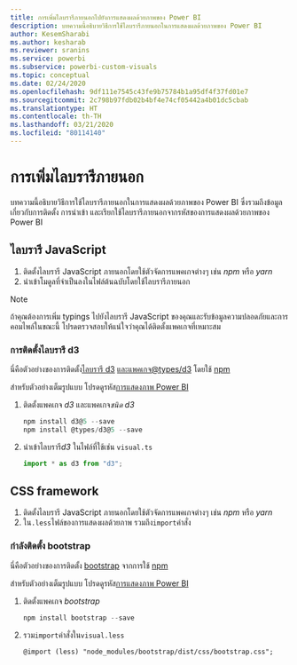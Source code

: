 ```yaml
---
title: การเพิ่มไลบรารีภายนอกไปยังการแสดงผลด้วยภาพของ Power BI
description: บทความนี้อธิบายวิธีการใช้ไลบรารีภายนอกในการแสดงผลด้วยภาพของ Power BI
author: KesemSharabi
ms.author: kesharab
ms.reviewer: sranins
ms.service: powerbi
ms.subservice: powerbi-custom-visuals
ms.topic: conceptual
ms.date: 02/24/2020
ms.openlocfilehash: 9df111e7545c43fe9b75784b1a95df4f37fd01e7
ms.sourcegitcommit: 2c798b97fdb02b4bf4e74cf05442a4b01dc5cbab
ms.translationtype: HT
ms.contentlocale: th-TH
ms.lasthandoff: 03/21/2020
ms.locfileid: "80114140"
---
```

# <a name="adding-external-libraries"></a>การเพิ่มไลบรารีภายนอก

บทความนี้อธิบายวิธีการใช้ไลบรารีภายนอกในการแสดงผลด้วยภาพของ Power BI ซึ่งรวมถึงข้อมูลเกี่ยวกับการติดตั้ง การนำเข้า และเรียกใช้ไลบรารีภายนอกจากรหัสของการแสดงผลด้วยภาพของ Power BI

## <a name="javascript-libraries"></a>ไลบรารี JavaScript

1. ติดตั้งไลบรารี JavaScript ภายนอกโดยใช้ตัวจัดการแพคเกจต่างๆ เช่น *npm* หรือ *yarn*
2. นำเข้าโมดูลที่จำเป็นลงในไฟล์ต้นฉบับโดยใช้ไลบรารีภายนอก

>[!NOTE]
>ถ้าคุณต้องการเพิ่ม typings ไปยังไลบรารี JavaScript ของคุณและรับข้อมูลความปลอดภัยและการคอมไพล์ในขณะนี้ โปรดตรวจสอบให้แน่ใจว่าคุณได้ติดตั้งแพคเกจที่เหมาะสม

### <a name="installing-the-d3-library"></a>การติดตั้งไลบรารี d3

นี่คือตัวอย่างของการติดตั้ง[ไลบรารี d3](https://www.npmjs.com/package/d3) [และแพคเกจ@types/d3](https://www.npmjs.com/package/@types/d3) โดยใช้ [npm](https://www.npmjs.com/)

สำหรับตัวอย่างเต็มรูปแบบ โปรดดูรหัส[การแสดงภาพ Power BI](https://github.com/microsoft/powerbi-visuals-gantt/blob/master/src/gantt.ts#L29)

1. ติดตั้งแพคเกจ *d3* และแพคเกจ*ชนิด d3*

    ```powershell
    npm install d3@5 --save
    npm install @types/d3@5 --save
    ```

2. นำเข้าไลบรารี*d3* ในไฟล์ที่ใช้เช่น `visual.ts`

    ```typescript
    import * as d3 from "d3";
    ```

## <a name="css-framework"></a>CSS framework

1. ติดตั้งไลบรารี JavaScript ภายนอกโดยใช้ตัวจัดการแพคเกจต่างๆ เช่น *npm* หรือ *yarn*
2. ใน`.less`ไฟล์ของการแสดงผลด้วยภาพ รวมถึง`import`คำสั่ง

### <a name="installing-bootstrap"></a>กำลังติดตั้ง bootstrap

นี่คือตัวอย่างของการติดตั้ง [bootstrap](https://www.npmjs.com/package/bootstrap) จากการใช้ [npm](https://www.npmjs.com/)

สำหรับตัวอย่างเต็มรูปแบบ โปรดดูรหัส[การแสดงภาพ Power BI](https://github.com/Microsoft/powerbi-visuals-sankey/blob/c8200da56913cd8b253be949a35fad0f4472b6de/style/visual.less#L32)

1. ติดตั้งแพคเกจ *bootstrap*

    ```powershell
    npm install bootstrap --save
    ```

2. รวม`import`คำสั่งใน`visual.less`

    ```less
    @import (less) "node_modules/bootstrap/dist/css/bootstrap.css";
    ```
